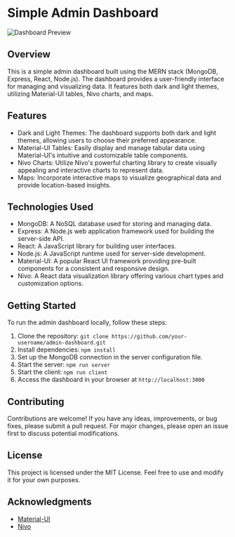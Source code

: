 # Simple Admin Dashboard

![Dashboard Preview](dashboard-preview.png)

## Overview
This is a simple admin dashboard built using the MERN stack (MongoDB, Express, React, Node.js). The dashboard provides a user-friendly interface for managing and visualizing data. It features both dark and light themes, utilizing Material-UI tables, Nivo charts, and maps.

## Features
- Dark and Light Themes: The dashboard supports both dark and light themes, allowing users to choose their preferred appearance.
- Material-UI Tables: Easily display and manage tabular data using Material-UI's intuitive and customizable table components.
- Nivo Charts: Utilize Nivo's powerful charting library to create visually appealing and interactive charts to represent data.
- Maps: Incorporate interactive maps to visualize geographical data and provide location-based insights.

## Technologies Used
- MongoDB: A NoSQL database used for storing and managing data.
- Express: A Node.js web application framework used for building the server-side API.
- React: A JavaScript library for building user interfaces.
- Node.js: A JavaScript runtime used for server-side development.
- Material-UI: A popular React UI framework providing pre-built components for a consistent and responsive design.
- Nivo: A React data visualization library offering various chart types and customization options.

## Getting Started
To run the admin dashboard locally, follow these steps:

1. Clone the repository: `git clone https://github.com/your-username/admin-dashboard.git`
2. Install dependencies: `npm install`
3. Set up the MongoDB connection in the server configuration file.
4. Start the server: `npm run server`
5. Start the client: `npm run client`
6. Access the dashboard in your browser at `http://localhost:3000`

## Contributing
Contributions are welcome! If you have any ideas, improvements, or bug fixes, please submit a pull request. For major changes, please open an issue first to discuss potential modifications.

## License
This project is licensed under the MIT License. Feel free to use and modify it for your own purposes.

## Acknowledgments
- [Material-UI](https://material-ui.com/)
- [Nivo](https://nivo.rocks/)
